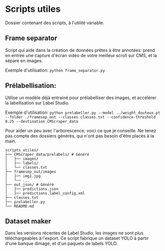 # Scripts utiles

Dossier contenant des scripts, à l'utilité variable.

## Frame separator

Script qui aide dans la création de données prêtes à être annotées: prend en entrée une capture d'écran vidéo de votre meilleur scroll sur CMS, et la sépare en images.

Exemple d'utilisation: `python frame_separator.py `

## Prélabellisation:
Utilise un modèle déjà entrainé pour prélabelliser des images, et accélérer la labellisation sur Label Studio.

Exemple d'utilisation: `python prelabeller.py --model ../weight_douteux.pt --folder ./framesep_out --classes classes.txt --confidence-threshold 0.25 --destination CMScraper_data`

Pour aider un peu avec l'arborescence, voici ce que je conseille. Ne tenez pas compte des dossiers générés, qui n'ont pas besoin d'être placés à la main.
```
scripts_utiles/
├── CMScraper_data/prelabels/ # Généré
│   ├── images/
│   ├── labels/
│   └── classes.txt
├── framesep_out/images
│   ├── img1.jpg
│   └── ...
├── out_json/ # Généré
│   ├── predictions.json
│   ├── predictions.label_config.xml
├── classes.txt
├── prelabeller.py
└── README.md
```

## Dataset maker

Dans les versions récentes de Label Studio, les images ne sont plus téléchargeables à l'export. Ce script fabrique un dataset YOLO à partir d'une banque dimage, et d'un paquets de labels YOLO.